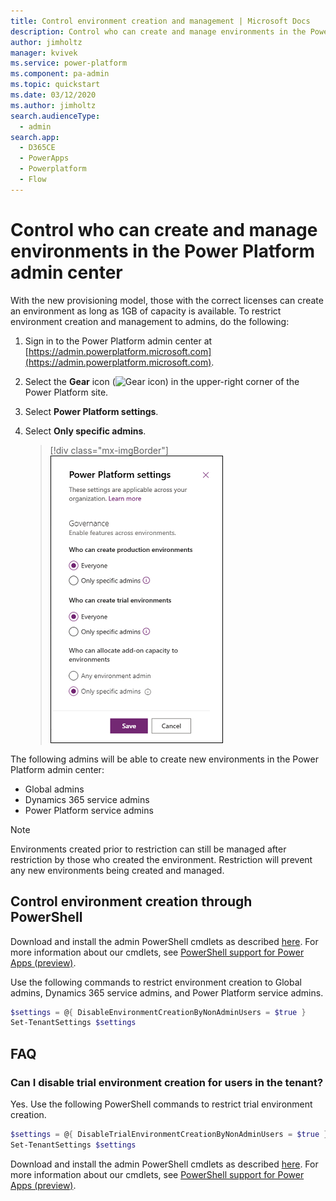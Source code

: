```yaml
---
title: Control environment creation and management | Microsoft Docs
description: Control who can create and manage environments in the Power Platform admin center
author: jimholtz
manager: kvivek
ms.service: power-platform
ms.component: pa-admin
ms.topic: quickstart
ms.date: 03/12/2020
ms.author: jimholtz
search.audienceType: 
  - admin
search.app:
  - D365CE
  - PowerApps
  - Powerplatform
  - Flow
---
```


# Control who can create and manage environments in the Power Platform admin center 

With the new provisioning model, those with the correct licenses can create an environment as long as 1GB of capacity is available. To restrict environment creation and management to admins, do the following:

1. Sign in to the Power Platform admin center at [https://admin.powerplatform.microsoft.com](https://admin.powerplatform.microsoft.com).
2. Select the **Gear** icon (![Gear icon](media/selection-rule-gear-button.png)) in the upper-right corner of the Power Platform site.
3. Select **Power Platform settings**. 
4. Select **Only specific admins**.

   > [!div class="mx-imgBorder"] 
   > ![](./media/governance-setting.png "Specify Global admins")

The following admins will be able to create new environments in the Power Platform admin center:

- Global admins
- Dynamics 365 service admins
- Power Platform service admins

> [!NOTE]
> Environments created prior to restriction can still be managed after restriction by those who created the environment. Restriction will prevent any new environments being created and managed. 

## Control environment creation through PowerShell

Download and install the admin PowerShell cmdlets as described [here](https://www.powershellgallery.com/packages/Microsoft.PowerApps.Administration.PowerShell/2.0.1). For more information about our cmdlets, see [PowerShell support for Power Apps (preview)](powerapps-powershell.md).

Use the following commands to restrict environment creation to Global admins, Dynamics 365 service admins, and Power Platform service admins. 

```powershell
$settings = @{ DisableEnvironmentCreationByNonAdminUsers = $true }
Set-TenantSettings $settings
```

## FAQ

### Can I disable trial environment creation for users in the tenant?
Yes. Use the following PowerShell commands to restrict trial environment creation.

```powershell
$settings = @{ DisableTrialEnvironmentCreationByNonAdminUsers = $true }
Set-TenantSettings $settings
```

Download and install the admin PowerShell cmdlets as described [here](https://www.powershellgallery.com/packages/Microsoft.PowerApps.Administration.PowerShell/2.0.1). For more information about our cmdlets, see [PowerShell support for Power Apps (preview)](powerapps-powershell.md).


